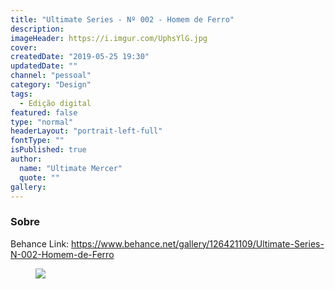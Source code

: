 ```yaml
---
title: "Ultimate Series - Nº 002 - Homem de Ferro"
description:
imageHeader: https://i.imgur.com/UphsYlG.jpg
cover:
createdDate: "2019-05-25 19:30"
updatedDate: ""
channel: "pessoal"
category: "Design"
tags:
  - Edição digital
featured: false
type: "normal"
headerLayout: "portrait-left-full"
fontType: ""
isPublished: true
author:
  name: "Ultimate Mercer"
  quote: ""
gallery:
---
```


### Sobre

Behance Link: https://www.behance.net/gallery/126421109/Ultimate-Series-N-002-Homem-de-Ferro

<figure>
<img src="https://i.imgur.com/UphsYlG.jpg" class="img-fluid mx-auto d-block">
</figure>
